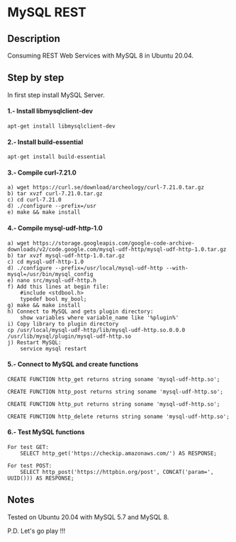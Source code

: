 # MySQL REST #

## Description ##
Consuming REST Web Services with MySQL 8 in Ubuntu 20.04.

## Step by step ##
In first step install MySQL Server.

#### 1.- Install libmysqlclient-dev ####
~~~
apt-get install libmysqlclient-dev
~~~

#### 2.- Install build-essential ####
~~~
apt-get install build-essential
~~~

#### 3.- Compile curl-7.21.0 ####
~~~
a) wget https://curl.se/download/archeology/curl-7.21.0.tar.gz
b) tar xvzf curl-7.21.0.tar.gz
c) cd curl-7.21.0
d) ./configure --prefix=/usr
e) make && make install
~~~

#### 4.- Compile mysql-udf-http-1.0 ####
~~~
a) wget https://storage.googleapis.com/google-code-archive-downloads/v2/code.google.com/mysql-udf-http/mysql-udf-http-1.0.tar.gz
b) tar xvzf mysql-udf-http-1.0.tar.gz
c) cd mysql-udf-http-1.0
d) ./configure --prefix=/usr/local/mysql-udf-http --with-mysql=/usr/bin/mysql_config
e) nano src/mysql-udf-http.h
f) Add this lines at begin file:
	#include <stdbool.h>
	typedef bool my_bool;
g) make && make install
h) Connect to MySQL and gets plugin directory:
	show variables where variable_name like '%plugin%'
i) Copy library to plugin directory
cp /usr/local/mysql-udf-http/lib/mysql-udf-http.so.0.0.0 /usr/lib/mysql/plugin/mysql-udf-http.so
j) Restart MySQL:
	service mysql restart
~~~

#### 5.- Connect to MySQL and create functions ####
~~~
CREATE FUNCTION http_get returns string soname 'mysql-udf-http.so';

CREATE FUNCTION http_post returns string soname 'mysql-udf-http.so';

CREATE FUNCTION http_put returns string soname 'mysql-udf-http.so';

CREATE FUNCTION http_delete returns string soname 'mysql-udf-http.so';
~~~

#### 6.- Test MySQL functions ####
~~~
For test GET:
	SELECT http_get('https://checkip.amazonaws.com/') AS RESPONSE;

For test POST:
	SELECT http_post('https://httpbin.org/post', CONCAT('param=', UUID())) AS RESPONSE;
~~~

## Notes ##
Tested on Ubuntu 20.04 with MySQL 5.7 and MySQL 8.

P.D. Let's go play !!!
